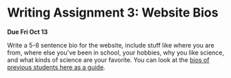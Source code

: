 # Writing Assignment 3: Website Bios

**Due Fri Oct 13**

Write a 5-8 sentence bio for the website, include stuff like where you are from, where else you've been in school, your hobbies, why you like science, and what kinds of science are your favorite. You can look at the [bios of previous students here as a guide](http://depts.washington.edu/premap/category/cohort-12-2016/).
